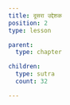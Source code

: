 ```yaml
---
title: दूसरा उद्देशक
position: 2
type: lesson

parent:
  type: chapter

children:
  type: sutra
  count: 32

---
```

